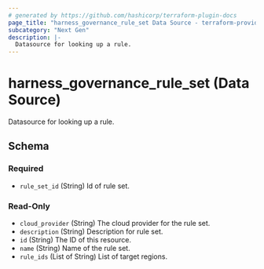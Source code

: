 ```yaml
---
# generated by https://github.com/hashicorp/terraform-plugin-docs
page_title: "harness_governance_rule_set Data Source - terraform-provider-harness"
subcategory: "Next Gen"
description: |-
  Datasource for looking up a rule.
---
```


# harness_governance_rule_set (Data Source)

Datasource for looking up a rule.



<!-- schema generated by tfplugindocs -->
## Schema

### Required

- `rule_set_id` (String) Id of rule set.

### Read-Only

- `cloud_provider` (String) The cloud provider for the rule set.
- `description` (String) Description for rule set.
- `id` (String) The ID of this resource.
- `name` (String) Name of the rule set.
- `rule_ids` (List of String) List of target regions.
